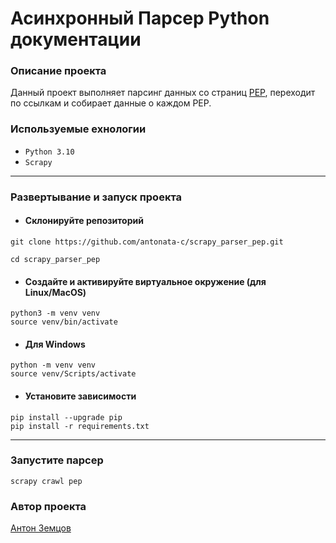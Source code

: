 # Асинхронный Парсер Python документации
### Описание проекта
Данный проект выполняет парсинг данных со страниц [PEP](https://peps.python.org/), переходит по ссылкам и собирает данные о каждом PEP.

### Используемые ехнологии
- `Python 3.10`
- `Scrapy`
***
### Развертывание и запуск проекта
* #### Склонируйте репозиторий
```shell
git clone https://github.com/antonata-c/scrapy_parser_pep.git
```
```shell
cd scrapy_parser_pep
```

* #### Создайте и активируйте виртуальное окружение (для Linux/MacOS)
```shell
python3 -m venv venv
source venv/bin/activate
```
* #### Для Windows
```shell
python -m venv venv
source venv/Scripts/activate
```
* #### Установите зависимости
```shell
pip install --upgrade pip
pip install -r requirements.txt
```
***
### Запустите парсер
```shell
scrapy crawl pep
```
### Автор проекта
[Антон Земцов](https://github.com/antonata-c)
